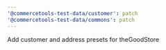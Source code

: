 ```yaml
---
'@commercetools-test-data/customer': patch
'@commercetools-test-data/commons': patch
---
```


Add customer and address presets for theGoodStore
